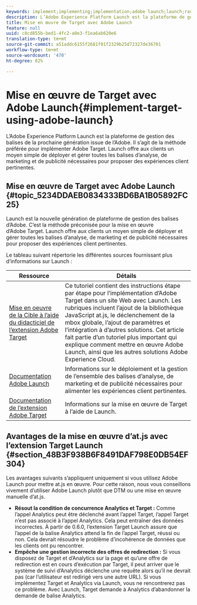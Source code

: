 ```yaml
---
keywords: implement;implementing;implementation;adobe launch;launch;race;redirect;experience platform launch
description: L’Adobe Experience Platform Launch est la plateforme de gestion des balises de la prochaine génération issue de l’Adobe. Il s’agit de la méthode préférée pour implémenter Adobe Target. Launch offre aux clients un moyen simple de déployer et gérer toutes les balises d’analyse, de marketing et de publicité nécessaires pour proposer des expériences client pertinentes.
title: Mise en œuvre de Target avec Adobe Launch
feature: null
uuid: c8cd855b-bed1-4fc2-a0e3-f1ea6ab620e6
translation-type: tm+mt
source-git-commit: a51addc6155f2681f01f2329b25d72327de36701
workflow-type: tm+mt
source-wordcount: '470'
ht-degree: 82%

---
```



# Mise en œuvre de Target avec Adobe Launch{#implement-target-using-adobe-launch}

L’Adobe Experience Platform Launch est la plateforme de gestion des balises de la prochaine génération issue de l’Adobe. Il s’agit de la méthode préférée pour implémenter Adobe Target. Launch offre aux clients un moyen simple de déployer et gérer toutes les balises d’analyse, de marketing et de publicité nécessaires pour proposer des expériences client pertinentes.

## Mise en œuvre de Target avec Adobe Launch {#topic_5234DDAEB0834333BD6BA1B05892FC25}

Launch est la nouvelle génération de plateforme de gestion des balises d’Adobe. C’est la méthode préconisée pour la mise en œuvre d’Adobe Target. Launch offre aux clients un moyen simple de déployer et gérer toutes les balises d’analyse, de marketing et de publicité nécessaires pour proposer des expériences client pertinentes.

Le tableau suivant répertorie les différentes sources fournissant plus d’informations sur Launch :

| Ressource | Détails |
|--- |--- |
| [Mise en oeuvre de la Cible à l’aide du didacticiel de l’extension Adobe Target](https://docs.adobe.com/content/help/en/experience-cloud/implementing-in-websites-with-launch/implement-solutions/target.html) | Ce tutoriel contient des instructions étape par étape pour l’implémentation d’Adobe Target dans un site Web avec Launch. Les rubriques incluent l’ajout de la bibliothèque JavaScript at.js, le déclenchement de la mbox globale, l’ajout de paramètres et l’intégration à d’autres solutions. Cet article fait partie d’un tutoriel plus important qui explique comment mettre en œuvre Adobe Launch, ainsi que les autres solutions Adobe Experience Cloud. |
| [Documentation Adobe Launch](https://docs.adobe.com/content/help/en/launch/using/intro/get-started/quick-start.html) | Informations sur le déploiement et la gestion de l’ensemble des balises d’analyse, de marketing et de publicité nécessaires pour alimenter les expériences client pertinentes. |
| [Documentation de l’extension Adobe Target](https://docs.adobe.com/content/help/en/launch/using/extensions-ref/adobe-extension/target-extension/overview.html) | Informations sur la mise en œuvre de Target à l’aide de Launch. |

## Avantages de la mise en œuvre d’at.js avec l’extension Target Launch {#section_48B3F938B6F8491DAF798E0DB54EF304}

Les avantages suivants s’appliquent uniquement si vous utilisez Adobe Launch pour mettre at.js en œuvre. Pour cette raison, nous vous conseillons vivement d’utiliser Adobe Launch plutôt que DTM ou une mise en œuvre manuelle d’at.js.

* **Résout la condition de concurrence Analytics et Target :** Comme l’appel Analytics peut être déclenché avant l’appel Target, l’appel Target n’est pas associé à l’appel Analytics. Cela peut entraîner des données incorrectes. À partir de 0.6.0, l’extension Target Launch assure que l’appel de la balise Analytics attend la fin de l’appel Target, réussi ou non. Cela devrait résoudre le problème d’incohérence de données que les clients ont pu rencontrer.
* **Empêche une gestion incorrecte des offres de redirection :** Si vous disposez de Target et d’Analytics sur la page et qu’une offre de redirection est en cours d’exécution par Target, il peut arriver que le système de suivi d’Analytics déclenche une requête alors qu’il ne devrait pas (car l’utilisateur est redirigé vers une autre URL). Si vous implémentez Target et Analytics via Launch, vous ne rencontrerez pas ce problème. Avec Launch, Target demande à Analytics d’abandonner la demande de balise Analytics.
